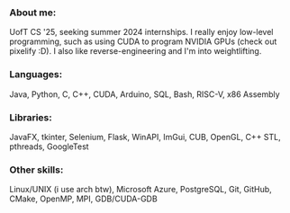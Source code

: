 ### About me:
UofT CS '25, seeking summer 2024 internships. I really enjoy low-level programming, such as using CUDA to program NVIDIA GPUs (check out pixelify :D). I also like reverse-engineering and I'm into weightlifting.
### Languages: 
Java, Python, C, C++, CUDA, Arduino, SQL, Bash, RISC-V, x86 Assembly
### Libraries: 
JavaFX, tkinter, Selenium, Flask, WinAPI, ImGui, CUB, OpenGL, C++ STL, pthreads, GoogleTest
### Other skills: 
Linux/UNIX (i use arch btw), Microsoft Azure, PostgreSQL, Git, GitHub, CMake, OpenMP, MPI, GDB/CUDA-GDB

